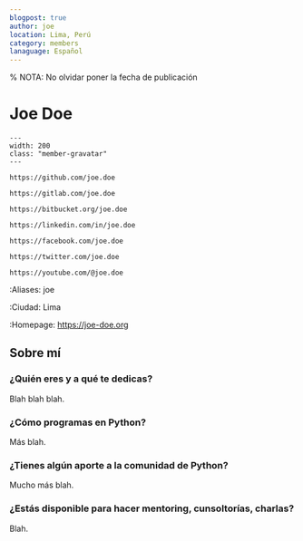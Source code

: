 ```yaml
---
blogpost: true
author: joe
location: Lima, Perú
category: members
lanaguage: Español
---
```


% NOTA: No olvidar poner la fecha de publicación

# Joe Doe

```{gravatar} joe.doe@example.com
---
width: 200
class: "member-gravatar"
---
```

```{rst-class} i-icon social-media github
https://github.com/joe.doe
```
```{rst-class} i-icon social-media gitlab
https://gitlab.com/joe.doe
```
```{rst-class} i-icon social-media bitbucket
https://bitbucket.org/joe.doe
```
```{rst-class} i-icon social-media linkedin
https://linkedin.com/in/joe.doe
```
```{rst-class} i-icon social-media facebook
https://facebook.com/joe.doe
```
```{rst-class} i-icon social-media x-twitter
https://twitter.com/joe.doe
```
```{rst-class} i-icon social-media youtube
https://youtube.com/@joe.doe
```

:Aliases: joe

:Ciudad: Lima

:Homepage: https://joe-doe.org


## Sobre mí

### ¿Quién eres y a qué te dedicas?

Blah blah blah.

### ¿Cómo programas en Python?

Más blah.

### ¿Tienes algún aporte a la comunidad de Python?

Mucho más blah.

### ¿Estás disponible para hacer mentoring, cunsoltorías, charlas?

Blah.
